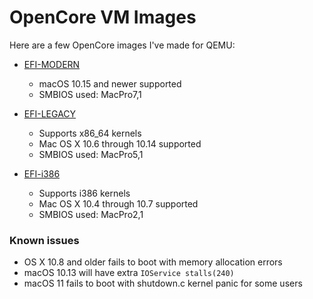 # OpenCore VM Images

Here are a few OpenCore images I've made for QEMU:

* [EFI-MODERN](https://github.com/khronokernel/khronokernel.github.io/blob/master/Binaries/EFI-MODERN.img.zip?raw=true)
  * macOS 10.15 and newer supported
  * SMBIOS used: MacPro7,1

* [EFI-LEGACY](https://github.com/khronokernel/khronokernel.github.io/blob/master/Binaries/EFI-LEGACY.img.zip?raw=true)
  * Supports x86_64 kernels
  * Mac OS X 10.6 through 10.14 supported
  * SMBIOS used: MacPro5,1

* [EFI-i386](https://github.com/khronokernel/khronokernel.github.io/blob/master/Binaries/EFI-i386.img.zip?raw=true)
  * Supports i386 kernels
  * Mac OS X 10.4 through 10.7 supported
  * SMBIOS used: MacPro2,1

### Known issues

* OS X 10.8 and older fails to boot with memory allocation errors
* macOS 10.13 will have extra `IOService stalls(240)`
* macOS 11 fails to boot with shutdown.c kernel panic for some users